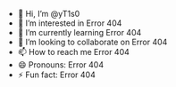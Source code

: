 - 👋 Hi, I’m @yT1s0
- 👀 I’m interested in Error 404  
- 🌱 I’m currently learning Error 404
- 💞️ I’m looking to collaborate on Error 404
- 📫 How to reach me Error 404
- 😄 Pronouns: Error 404
- ⚡ Fun fact: Error 404

<!---
yT1s0/yT1s0 is a ✨ special ✨ repository because its `README.md` (this file) appears on your GitHub profile.
You can click the Preview link to take a look at your changes.
--->
